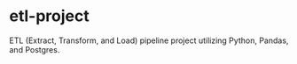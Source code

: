 # etl-project
ETL (Extract, Transform, and Load) pipeline project utilizing Python, Pandas, and Postgres.
